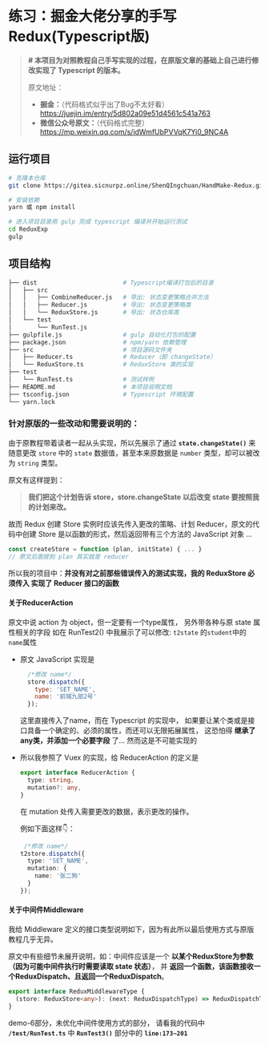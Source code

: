 # 练习：掘金大佬分享的手写Redux(Typescript版)

> **\# 本项目为对照教程自己手写实现的过程，在原版文章的基础上自己进行修改实现了 Typescript 的版本。**
>
> 原文地址：
>
> - **掘金：**（代码格式似乎出了Bug不太好看） https://juejin.im/entry/5d802a09e51d4561c541a763
> - **微信公众号原文：**（代码格式完整）https://mp.weixin.qq.com/s/idWmfUbPVVqK7Yi0_9NC4A

## 运行项目

```bash
# 克隆本仓库
git clone https://gitea.sicnurpz.online/ShenQIngchuan/HandMake-Redux.git ReduxExp

# 安装依赖
yarn 或 npm install

# 进入项目目录用 gulp 完成 typescript 编译并开始运行测试
cd ReduxExp
gulp
```

## 项目结构

```bash
├── dist					    # Typescript编译打包后的目录
│   ├── src
│   │   ├── CombineReducer.js   # 导出: 状态变更策略合并方法
│   │   ├── Reducer.js          # 导出: 状态变更策略类
│   │   └── ReduxStore.js       # 导出: 状态仓库类
│   └── test
│       └── RunTest.js
├── gulpfile.js				    # gulp 自动化打包的配置
├── package.json			    # npm/yarn 依赖管理
├── src					        # 项目源码文件夹
│   ├── Reducer.ts			    # Reducer（即 changeState）
│   └── ReduxStore.ts		    # ReduxStore 类的实现
├── test						
│   └── RunTest.ts			    # 测试样例
├── README.md	                # 本项目说明文档
├── tsconfig.json			    # Typescript 环境配置
└── yarn.lock
```

### 针对原版的一些改动和需要说明的：

由于原教程带着读者一起从头实现，所以先展示了通过 **`state.changeState()`** 来随意更改 `store` 中的 `state` 数据值，甚至本来原数据是 `number` 类型，却可以被改为 `string` 类型。



原文有这样提到：

> **我们把这个计划告诉 store，store.changeState 以后改变 state 要按照我的计划来改。**

故而 Redux 创建 Store 实例时应该先传入更改的策略、计划 Reducer，原文的代码中创建 Store 是以函数的形式，然后返回带有三个方法的 JavaScript 对象 ...

```javascript
const createStore = function (plan, initState) { ... }
// 原文后面提到 plan 其实就是 reducer
```

所以我的项目中：**并没有对之前那些错误传入的测试实现，我的 ReduxStore 必须传入 实现了 Reducer 接口的函数**

#### 关于ReducerAction
原文中说 action 为 object，但一定要有一个type属性，
另外带各种与原 state 属性相关的字段
如在 RunTest2() 中我展示了可以修改: `t2state` 的`student`中的`name`属性

- 原文 JavaScript 实现是
    ```javascript
      /*修改 name*/
      store.dispatch({
        type: 'SET_NAME',
        name: '前端九部2号'
      });
    ```
  这里直接传入了name，而在 Typescript 的实现中，
  如果要让某个类或是接口具备一个确定的、必须的属性，而还可以无限拓展属性，
  这恐怕得 **继承了any类，并添加一个必要字段** 了... 然而这是不可能实现的
  
 - 所以我参照了 Vuex 的实现，给 ReducerAction 的定义是

    ```typescript
    export interface ReducerAction {
      type: string,
      mutation?: any,
    }
    ```
   
   在 mutation 处传入需要更改的数据，表示更改的操作。
   
   例如下面这样👇：
   ```typescript
    /*修改 name*/
   t2store.dispatch({
     type: 'SET_NAME',
     mutation: {
       name: '张二狗'
     }
   });
   ```
   
#### 关于中间件Middleware

我给 Middleware 定义的接口类型说明如下，因为有此所以最后使用方式与原版教程几乎无异。

原文中有些细节未展开说明，如：中间件应该是一个 **以某个ReduxStore为参数（因为可能中间件执行时需要读取 state 状态）**，
并 **返回一个函数，该函数接收一个ReduxDispatch、且返回一个ReduxDispatch**。

```typescript
export interface ReduxMiddlewareType {
  (store: ReduxStore<any>): (next: ReduxDispatchType) => ReduxDispatchType
}
```

demo-6部分，未优化中间件使用方式的部分，
请看我的代码中 **`/test/RunTest.ts`** 中 
**`RunTest3()`** 部分中的 **`line:173~201`**


